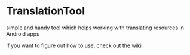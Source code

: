 # TranslationTool
simple and handy tool which helps working with translating resources in Android apps

if you want to figure out how to use, check out [the wiki](https://github.com/Marchuck/TranslationTool/wiki )
